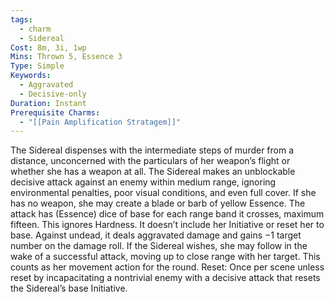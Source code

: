 ```yaml
---
tags:
  - charm
  - Sidereal
Cost: 8m, 3i, 1wp
Mins: Thrown 5, Essence 3
Type: Simple
Keywords:
  - Aggravated
  - Decisive-only
Duration: Instant
Prerequisite Charms:
  - "[[Pain Amplification Stratagem]]"
---
```

The Sidereal dispenses with the intermediate steps of murder from a distance, unconcerned with the particulars of her weapon’s flight or whether she has a weapon at all. The Sidereal makes an unblockable decisive attack against an enemy within medium range, ignoring environmental penalties, poor visual conditions, and even full cover. If she has no weapon, she may create a blade or barb of yellow Essence. The attack has (Essence) dice of base for each range band it crosses, maximum fifteen. This ignores Hardness. It doesn’t include her Initiative or reset her to base. Against undead, it deals aggravated damage and gains −1 target number on the damage roll. If the Sidereal wishes, she may follow in the wake of a successful attack, moving up to close range with her target. This counts as her movement action for the round. Reset: Once per scene unless reset by incapacitating a nontrivial enemy with a decisive attack that resets the Sidereal’s base Initiative.